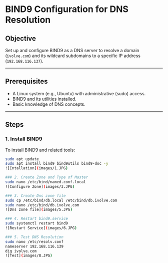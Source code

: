 # BIND9 Configuration for DNS Resolution

## Objective
Set up and configure BIND9 as a DNS server to resolve a domain (`ivolve.com`) and its wildcard subdomains to a specific IP address (`192.168.116.137`).

---

## Prerequisites
- A Linux system (e.g., Ubuntu) with administrative (sudo) access.
- BIND9 and its utilities installed.
- Basic knowledge of DNS concepts.

---

## Steps

### 1. Install BIND9
To install BIND9 and related tools:
```bash
sudo apt update
sudo apt install bind9 bind9utils bind9-doc -y
![Intallation](images/1.JPG)

### 2. Create Zone and Type of Master
sudo nano /etc/bind/named.conf.local
![Configure Zone](images/3.JPG)

### 3. Create Dns zone file
sudo cp /etc/bind/db.local /etc/bind/db.ivolve.com
sudo nano /etc/bind/db.ivolve.com
![Dns zone file](images/5.JPG)

### 4. Restart bind9.service
sudo systemctl restart bind9
![Restart Service](images/6.JPG)

### 5. Test DNS Resolution
sudo nano /etc/resolv.conf
nameserver 192.168.116.139
dig ivolve.com
![Test](images/8.JPG)
